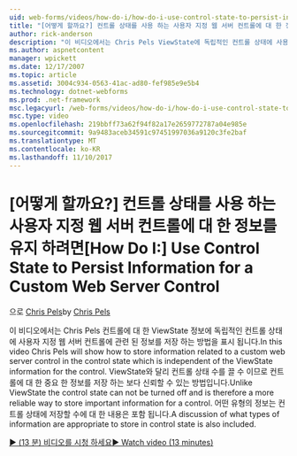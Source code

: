 ```yaml
---
uid: web-forms/videos/how-do-i/how-do-i-use-control-state-to-persist-information-for-a-custom-web-server-control
title: "[어떻게 할까요?] 컨트롤 상태를 사용 하는 사용자 지정 웹 서버 컨트롤에 대 한 정보를 유지 하도록 | Microsoft Docs"
author: rick-anderson
description: "이 비디오에서는 Chris Pels ViewState에 독립적인 컨트롤 상태에 사용자 지정 웹 서버 컨트롤에 관련 된 정보를 저장 하는 방법을 표시 합니다..."
ms.author: aspnetcontent
manager: wpickett
ms.date: 12/17/2007
ms.topic: article
ms.assetid: 3004c934-0563-41ac-ad80-fef985e9e5b4
ms.technology: dotnet-webforms
ms.prod: .net-framework
msc.legacyurl: /web-forms/videos/how-do-i/how-do-i-use-control-state-to-persist-information-for-a-custom-web-server-control
msc.type: video
ms.openlocfilehash: 219bbff73a62f94f82a17e2659772787a04e985e
ms.sourcegitcommit: 9a9483aceb34591c97451997036a9120c3fe2baf
ms.translationtype: MT
ms.contentlocale: ko-KR
ms.lasthandoff: 11/10/2017
---
```

<a name="how-do-i-use-control-state-to-persist-information-for-a-custom-web-server-control"></a><span data-ttu-id="2f87b-103">[어떻게 할까요?] 컨트롤 상태를 사용 하는 사용자 지정 웹 서버 컨트롤에 대 한 정보를 유지 하려면</span><span class="sxs-lookup"><span data-stu-id="2f87b-103">[How Do I:] Use Control State to Persist Information for a Custom Web Server Control</span></span>
====================
<span data-ttu-id="2f87b-104">으로 [Chris Pels](https://twitter.com/chrispels)</span><span class="sxs-lookup"><span data-stu-id="2f87b-104">by [Chris Pels](https://twitter.com/chrispels)</span></span>

<span data-ttu-id="2f87b-105">이 비디오에서는 Chris Pels 컨트롤에 대 한 ViewState 정보에 독립적인 컨트롤 상태에 사용자 지정 웹 서버 컨트롤에 관련 된 정보를 저장 하는 방법을 표시 됩니다.</span><span class="sxs-lookup"><span data-stu-id="2f87b-105">In this video Chris Pels will show how to store information related to a custom web server control in the control state which is independent of the ViewState information for the control.</span></span> <span data-ttu-id="2f87b-106">ViewState와 달리 컨트롤 상태 수를 끌 수 이므로 컨트롤에 대 한 중요 한 정보를 저장 하는 보다 신뢰할 수 있는 방법입니다.</span><span class="sxs-lookup"><span data-stu-id="2f87b-106">Unlike ViewState the control state can not be turned off and is therefore a more reliable way to store important information for a control.</span></span> <span data-ttu-id="2f87b-107">어떤 유형의 정보는 컨트롤 상태에 저장할 수에 대 한 내용은 포함 됩니다.</span><span class="sxs-lookup"><span data-stu-id="2f87b-107">A discussion of what types of information are appropriate to store in control state is also included.</span></span>

[<span data-ttu-id="2f87b-108">&#9654; (13 분) 비디오를 시청 하세요</span><span class="sxs-lookup"><span data-stu-id="2f87b-108">&#9654; Watch video (13 minutes)</span></span>](https://channel9.msdn.com/Blogs/ASP-NET-Site-Videos/how-do-i-use-control-state-to-persist-information-for-a-custom-web-server-control)
